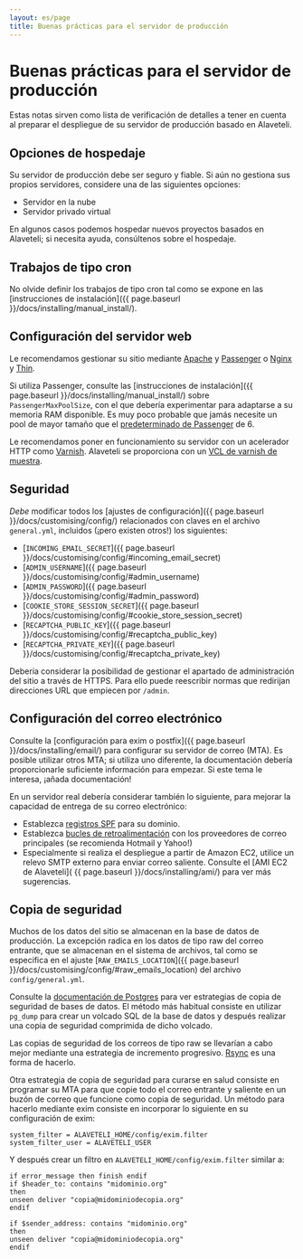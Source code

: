 ```yaml
---
layout: es/page
title: Buenas prácticas para el servidor de producción
---
```


# Buenas prácticas para el servidor de producción

<p class="lead">
  Estas notas sirven como lista de verificación de detalles a tener en cuenta al preparar
  el despliegue de su servidor de producción basado en Alaveteli.
</p>


## Opciones de hospedaje

Su servidor de producción debe ser seguro y fiable. Si aún no gestiona sus propios servidores,
considere una de las siguientes opciones:

* Servidor en la nube
* Servidor privado virtual

En algunos casos podemos hospedar nuevos proyectos basados en Alaveteli; si necesita ayuda,
consúltenos sobre el hospedaje.

## Trabajos de tipo cron

No olvide definir los trabajos de tipo cron tal como se expone en las
[instrucciones de instalación]({{ page.baseurl }}/docs/installing/manual_install/).

## Configuración del servidor web

Le recomendamos gestionar su sitio mediante
[Apache](https://httpd.apache.org) y
[Passenger](https://www.phusionpassenger.com) o [Nginx](http://wiki.nginx.org/Main) y [Thin](http://code.macournoyer.com/thin/).

Si utiliza Passenger, consulte las
[instrucciones de instalación]({{ page.baseurl }}/docs/installing/manual_install/)
sobre `PassengerMaxPoolSize`, con el que debería experimentar
para adaptarse a su memoria RAM disponible. Es muy poco probable que jamás
necesite un pool de mayor tamaño que el [predeterminado de
Passenger](http://www.modrails.com/documentation/Users%20guide%20Apache.html#_passengermaxpoolsize_lt_integer_gt) de 6.

Le recomendamos poner en funcionamiento su servidor con un acelerador HTTP como
[Varnish](https://www.varnish-cache.org).
Alaveteli se proporciona con un
[VCL de varnish de muestra](https://github.com/mysociety/alaveteli/blob/master/config/varnish-alaveteli.vcl).

## Seguridad

_Debe_ modificar todos los [ajustes de configuración]({{ page.baseurl }}/docs/customising/config/)
relacionados con claves en el archivo `general.yml`, incluidos (¡pero existen otros!)
los siguientes:

* [`INCOMING_EMAIL_SECRET`]({{ page.baseurl }}/docs/customising/config/#incoming_email_secret)
* [`ADMIN_USERNAME`]({{ page.baseurl }}/docs/customising/config/#admin_username)
* [`ADMIN_PASSWORD`]({{ page.baseurl }}/docs/customising/config/#admin_password)
* [`COOKIE_STORE_SESSION_SECRET`]({{ page.baseurl }}/docs/customising/config/#cookie_store_session_secret)
* [`RECAPTCHA_PUBLIC_KEY`]({{ page.baseurl }}/docs/customising/config/#recaptcha_public_key)
* [`RECAPTCHA_PRIVATE_KEY`]({{ page.baseurl }}/docs/customising/config/#recaptcha_private_key)

Debería considerar la posibilidad de gestionar el apartado de administración del sitio a través de HTTPS. 
Para ello puede reescribir normas que redirijan direcciones URL que empiecen por `/admin`.

## Configuración del correo electrónico

Consulte la [configuración para exim o postfix]({{ page.baseurl }}/docs/installing/email/) para
configurar su servidor de correo (MTA). Es posible utilizar otros MTA;
si utiliza uno diferente, la documentación debería proporcionarle suficiente información
para empezar. Si este tema le interesa, ¡añada documentación!

En un servidor real debería considerar también lo siguiente, para mejorar la capacidad de
entrega de su correo electrónico:

* Establezca [registros SPF](http://www.openspf.org/) para su dominio.
* Establezca <a
  href="http://wiki.asrg.sp.am/wiki/Feedback_loop_links_for_some_email_providers">bucles de retroalimentación</a> con los proveedores de correo principales
  (se recomienda Hotmail y Yahoo!)
* Especialmente si realiza el despliegue a partir de Amazon EC2, utilice un relevo SMTP externo
  para enviar correo saliente. Consulte el [AMI EC2 de Alaveteli]( {{ page.baseurl }}/docs/installing/ami/)
  para ver más sugerencias.

## Copia de seguridad

Muchos de los datos del sitio se almacenan en la base de datos de producción. La excepción
radica en los datos de tipo raw del correo entrante, que se almacenan en el sistema de archivos, tal como se
especifica en el ajuste
[`RAW_EMAILS_LOCATION`]({{ page.baseurl }}/docs/customising/config/#raw_emails_location)
del archivo `config/general.yml`.

Consulte la [documentación de
Postgres](http://www.postgresql.org/docs/8.4/static/backup.html) para
ver estrategias de copia de seguridad de bases de datos. El método más habitual consiste en utilizar `pg_dump`
para crear un volcado SQL de la base de datos y después realizar una copia de seguridad comprimida de dicho volcado.

Las copias de seguridad de los correos de tipo raw se llevarían a cabo mejor mediante una estrategia de incremento progresivo.
[Rsync](http://rsync.samba.org/) es una forma de hacerlo.

Otra estrategia de copia de seguridad para curarse en salud consiste en programar su MTA para que copie todo
el correo entrante y saliente en un buzón de correo que funcione como copia de seguridad. Un método para hacerlo mediante exim
consiste en incorporar lo siguiente en su configuración de exim:

    system_filter = ALAVETELI_HOME/config/exim.filter
    system_filter_user = ALAVETELI_USER

Y después crear un filtro en `ALAVETELI_HOME/config/exim.filter` similar a:

    if error_message then finish endif
    if $header_to: contains "midominio.org"
    then
    unseen deliver "copia@midominiodecopia.org"
    endif

    if $sender_address: contains "midominio.org"
    then
    unseen deliver "copia@midominiodecopia.org"
    endif

